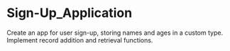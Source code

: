 # Sign-Up_Application
Create an app for user sign-up, storing names and ages in a custom type. Implement record addition and retrieval functions. 
